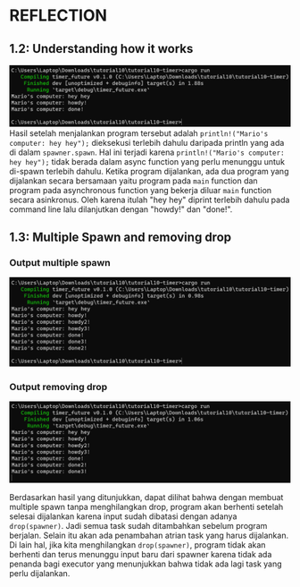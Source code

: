 # REFLECTION

## 1.2: Understanding how it works
![timer1](images/timer1.png)
Hasil setelah menjalankan program tersebut adalah `println!("Mario's computer: hey hey");` dieksekusi terlebih dahulu daripada println yang ada di dalam `spawner.spawn`. Hal ini terjadi karena `println!("Mario's computer: hey hey");` tidak berada dalam async function yang perlu menunggu untuk di-spawn terlebih dahulu. Ketika program dijalankan, ada dua program yang dijalankan secara bersamaan yaitu program pada `main` function dan program pada asynchronous function yang bekerja diluar `main` function secara asinkronus. Oleh karena itulah "hey hey" diprint terlebih dahulu pada command line lalu dilanjutkan dengan "howdy!" dan "done!".

## 1.3: Multiple Spawn and removing drop
### Output multiple spawn
![timer2](images/timer_drop.png)

### Output removing drop
![timer3](images/timer_nodrop.png)

Berdasarkan hasil yang ditunjukkan, dapat dilihat bahwa dengan membuat multiple spawn tanpa menghilangkan drop, program akan berhenti setelah selesai dijalankan karena input sudah dibatasi dengan adanya `drop(spawner)`. Jadi semua task sudah ditambahkan sebelum program berjalan. Selain itu akan ada penambahan atrian task yang harus dijalankan. Di lain hal, jika kita menghilangkan `drop(spawner)`, program tidak akan berhenti dan terus menunggu input baru dari spawner karena tidak ada penanda bagi executor yang menunjukkan bahwa tidak ada lagi task yang perlu dijalankan.